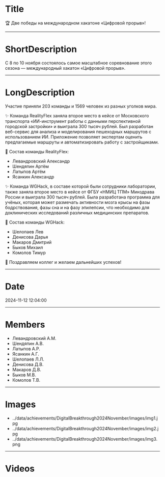 # Title

🏆 Две победы на международном хакатоне «Цифровой прорыв»!

---

# ShortDescription

С 8 по 10 ноября состоялось самое масштабное соревнование этого сезона — международный хакатон «Цифровой прорыв».

---

# LongDescription

Участие приняли 203 команды и 1569 человек из разных уголков мира.

✨ Команда RealityFlex заняла второе место в кейсе от Московского транспорта «ИИ-инструмент работы с данными перспективной городской застройки» и выиграла 300 тысяч рублей. Был разработан веб-сервис для анализа и моделирования пешеходных маршрутов с использованием ИИ. Приложение позволяет экспертам оценить предлагаемые маршруты и автоматизировать работу с застройщиками.

👥 Состав команды RealityFlex:
- Левандровский Александр
- Шендяпин Артём
- Латыпов Артём
- Ясанкин Александр

✨ Команда WGHack, в составе которой были сотрудники лаборатории, также заняла второе место в кейсе от ФГБУ «НМИЦ ТПМ» Минздрава России и выиграла 300 тысяч рублей. Была разработана программа для учёных, которая может размечать активности мозга крысы на фазы бодрствования, фазы сна и на фазу эпилепсии, что необходимо для доклинических исследований различных медицинских препаратов.

👥 Состав команды WGHack:
- Шелопаев Лев
- Денисова Дарья
- Макаров Дмитрий
- Быков Михаил
- Комолов Тимур

🎉 Поздравляем коллег и желаем дальнейших успехов!

---

# Date

2024-11-12 12:04:00

---

# Members

- Левандровский А.М.
- Шендяпин А.В.
- Латыпов А.Р.
- Ясанкин А.Г.
- Шелопаев Л.Л.
- Денисова Д.В.
- Макаров Д.В.
- Быков М.В.
- Комолов Т.В.

---

# Images

- ../data/achievements/DigitalBreakthrough2024November/images/img1.jpg
- ../data/achievements/DigitalBreakthrough2024November/images/img2.jpg
- ../data/achievements/DigitalBreakthrough2024November/images/img3.png

---

# Videos

